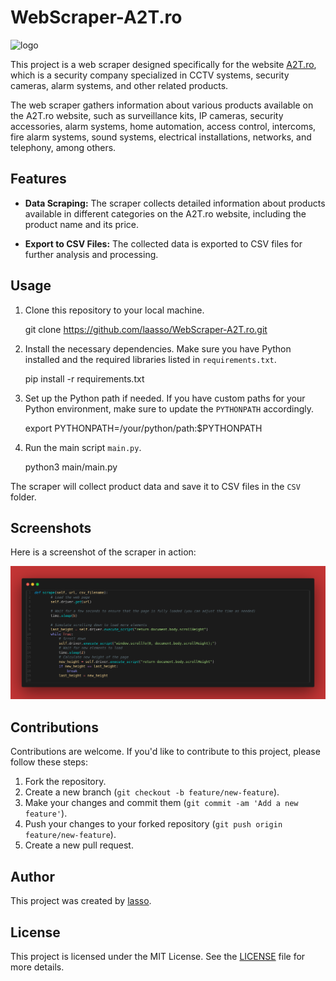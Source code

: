 # WebScraper-A2T.ro


![logo](screenshots/scraper_screenshot.png)

This project is a web scraper designed specifically for the website [A2T.ro](https://www.a2t.ro/), which is a security company specialized in CCTV systems, security cameras, alarm systems, and other related products.

The web scraper gathers information about various products available on the A2T.ro website, such as surveillance kits, IP cameras, security accessories, alarm systems, home automation, access control, intercoms, fire alarm systems, sound systems, electrical installations, networks, and telephony, among others.

## Features

- **Data Scraping:** The scraper collects detailed information about products available in different categories on the A2T.ro website, including the product name and its price.

- **Export to CSV Files:** The collected data is exported to CSV files for further analysis and processing.

## Usage

1. Clone this repository to your local machine.

    git clone https://github.com/laasso/WebScraper-A2T.ro.git


2. Install the necessary dependencies. Make sure you have Python installed and the required libraries listed in `requirements.txt`.

    pip install -r requirements.txt


3. Set up the Python path if needed. If you have custom paths for your Python environment, make sure to update the `PYTHONPATH` accordingly.

    export PYTHONPATH=/your/python/path:$PYTHONPATH


4. Run the main script `main.py`.

    python3 main/main.py


The scraper will collect product data and save it to CSV files in the `CSV` folder.

## Screenshots

Here is a screenshot of the scraper in action:

![Scraper Screenshot](READMEfiles/scrap.png)

## Contributions

Contributions are welcome. If you'd like to contribute to this project, please follow these steps:

1. Fork the repository.
2. Create a new branch (`git checkout -b feature/new-feature`).
3. Make your changes and commit them (`git commit -am 'Add a new feature'`).
4. Push your changes to your forked repository (`git push origin feature/new-feature`).
5. Create a new pull request.

## Author

This project was created by [lasso](https://github.com/laasso).

## License

This project is licensed under the MIT License. See the [LICENSE](LICENSE) file for more details.

